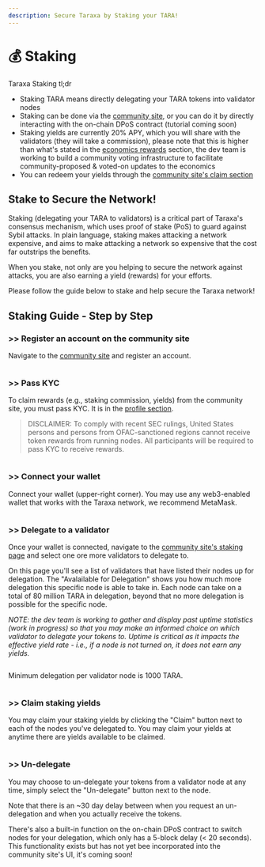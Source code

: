```yaml
---
description: Secure Taraxa by Staking your TARA!
---
```


# 💰 Staking

Taraxa Staking tl;dr

* Staking TARA means directly delegating your TARA tokens into validator nodes&#x20;
* Staking can be done via the [community site](https://community.taraxa.io/staking\)), or you can do it by directly interacting with the on-chain DPoS contract (tutorial coming soon)
* Staking yields are currently 20% APY, which you will share with the validators (they will take a commission), please note that this is higher than what's stated in the [economics rewards](../tech-whitepaper/economic-model.md#5-5-rewards) section, the dev team is working to build a community voting infrastructure to facilitate community-proposed & voted-on updates to the economics
* You can redeem your yields through the [community site's claim section](https://community.taraxa.io/redeem)

##

## Stake to Secure the Network!&#x20;

Staking (delegating your TARA to validators) is a critical part of Taraxa's consensus mechanism, which uses proof of stake (PoS) to guard against Sybil attacks. In plain language, staking makes attacking a network expensive, and aims to make attacking a network so expensive that the cost far outstrips the benefits.

When you stake, not only are you helping to secure the network against attacks, you are also earning a yield (rewards) for your efforts.

Please follow the guide below to stake and help secure the Taraxa network!&#x20;

##

## Staking Guide - Step by Step&#x20;



### >> Register an account on the community site&#x20;

Navigate to the [community site](http://community.taraxa.io/) and register an account.&#x20;

<figure><img src="../.gitbook/assets/1. register.png" alt=""><figcaption></figcaption></figure>

### >> Pass KYC

To claim rewards (e.g., staking commission, yields) from the community site, you must pass KYC. It is in the [profile section](https://community.taraxa.io/profile).&#x20;

> DISCLAIMER: To comply with recent SEC rulings, United States persons and persons from OFAC-sanctioned regions cannot receive token rewards from running nodes. All participants will be required to pass KYC to receive rewards.

<figure><img src="../.gitbook/assets/2. kyc.png" alt=""><figcaption></figcaption></figure>

### >> Connect your wallet

Connect your wallet (upper-right corner). You may use any web3-enabled wallet that works with the Taraxa network, we recommend MetaMask.&#x20;

<figure><img src="../.gitbook/assets/9. profile (connect wallet).png" alt=""><figcaption></figcaption></figure>

### >> Delegate to a validator

Once your wallet is connected, navigate to the [community site's staking page](https://community.taraxa.io/staking) and select one ore more validators to delegate to.&#x20;

On this page you'll see a list of validators that have listed their nodes up for delegation. The "Avalailable for Delegation" shows you how much more delegation this specific node is able to take in. Each node can take on a total of 80 million TARA in delegation, beyond that no more delegation is possible for the specific node.&#x20;

_NOTE: the dev team is working to gather and display past uptime statistics (work in progress) so that you may make an informed choice on which validator to delegate your tokens to. Uptime is critical as it impacts the effective yield rate - i.e., if a node is not turned on, it does not earn any yields._&#x20;

<figure><img src="../.gitbook/assets/4. delegate to a node.png" alt=""><figcaption></figcaption></figure>

Minimum delegation per validator node is 1000 TARA.&#x20;

<figure><img src="../.gitbook/assets/5. delegation screen.png" alt=""><figcaption></figcaption></figure>

### >> Claim staking yields&#x20;

You may claim your staking yields by clicking the "Claim" button next to each of the nodes you've delegated to. You may claim your yields at anytime there are yields available to be claimed.&#x20;

<figure><img src="../.gitbook/assets/6. claim yields - staker.png" alt=""><figcaption></figcaption></figure>

### >> Un-delegate

You may choose to un-delegate your tokens from a validator node at any time, simply select the "Un-delegate" button next to the node.&#x20;

Note that there is an \~30 day delay between when you request an un-delegation and when you actually receive the tokens.&#x20;

There's also a built-in function on the on-chain DPoS contract to switch nodes for your delegation, which only has a 5-block delay (< 20 seconds). This functionality exists but has not yet bee incorporated into the community site's UI, it's coming soon!&#x20;

<figure><img src="../.gitbook/assets/7. undelegate.png" alt=""><figcaption></figcaption></figure>

